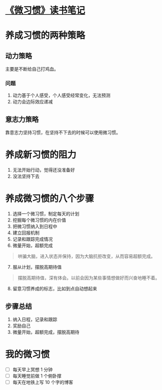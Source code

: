 # [《微习惯》读书笔记](https://github.com/zzy131250/gitblog/issues/9)

# 养成习惯的两种策略
## 动力策略

主要是不断给自己打鸡血。

### 问题
1. 动力基于个人感受，个人感受经常变化，无法预测
2. 动力会边际效应递减

## 意志力策略
靠意志力坚持习惯，在坚持不下去的时候可以使用微习惯。

# 养成新习惯的阻力
1. 无法开始行动，觉得还没准备好
2. 没法坚持下去

# 养成微习惯的八个步骤
1. 选择一个微习惯，制定每天的计划
2. 挖掘每个微习惯的内在价值
3. 把微习惯纳入到日程中
4. 建立回报机制
5. 记录和跟踪完成情况
6. 微量开始，超额完成
> 哄骗大脑，进入状态并保持，因为大脑抗拒改变，从而容易超额完成。
7. 服从计划，摆脱高期待值
> 摆脱高期待值，深有体会。以前会因为某些事情想做好而兴奋地睡不着。
8. 留意习惯养成的标志，比如到点自动想起来

## 步骤总结
1. 纳入日程，记录和跟踪
2. 奖励自己
3. 微量开始，超额完成，摆脱高期待

# 我的微习惯
- [ ] 每天早上冥想 1 分钟
- [ ] 每天睡觉前做 1 个俯卧撑
- [ ] 每天在地铁上写 10 个字的博客